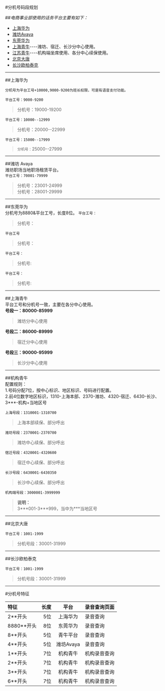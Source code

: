 #分机号码段规划 
 

##*电商事业部使用的话务平台主要有如下：*   
  - [上海华为](#海华为)  
  - [潍坊Avaya](#潍坊-avaya)  
  - [东莞华为](#东莞华为)  
  - [上海青牛](#上海青牛)----潍坊、宿迁、长沙分中心使用。  
  - [江苏青牛](#机构青牛)----机构端坐席使用、各分中心续保使用。  
  - [北京大唐](#北京大唐)  
  - [长沙欧柏泰克](#长沙欧柏泰克)  
   
---------- 
##上海华为  
   
    分机号为平台工号+10000,9000-9200为班长权限，可是有语音支付功能。  
   
   `平台工号：9000-9200`  
   
   >分机号：19000-19200  
   
   `平台工号：10000--12999` 
   
   >分机号：20000--22999  
   
   `平台工号：15000--17999`  
   
   >`分机号：`25000--27999  
   
---------- 
##潍坊 Avaya  
    潍坊职场当地职场租赁平台。  
   `平台工号：70001-79999`  
   >分机号：23001-24999  
   >分机号：28001-29999  
   
---------- 
##东莞华为  
    分机号为8880&平台工号，长度8位。
  `平台工号：`  
  >分机号：  
  
  `平台工号`  
  >分机号：  
  
  `平台工号：`  
  >分机号:
    
  `平台工号：`  
  >分机号:  
  
---------- 
##上海青牛   
    平台工号和分机号一致，主要在各分中心使用。  
  **号段一：80000-85999**
  >潍坊分中心使用  
  
  **号段二：86000-89999**
  >宿迁分中心使用  
  
  **号段三：90000-95999**
  >长沙分中心使用  
  
---------- 
##机构青牛  
    配置规则：  
    1.号码分配7位，按中心标识、地区标识、号码进行配置。  
    2.前4位数字地区标识，1310-上海本部、2370-潍坊、4320-宿迁、6430-长沙、3***-机构+当地区号
    
   `上海号段：1310001-1310700`  
   >上海本部续保、部分呼出
   
   `潍坊号段：2370001-2370700`  
   >潍坊中心续保、部分呼出
   
   `宿迁号段：4320001-4320600`  
   >宿迁中心续保、部分呼出
   
   `长沙号段：6430001-6430350`  
   >长沙中心续保、部分呼出  
   
   `机构端号段：3000001-3999999`
   >**说明：**  
   3&#42;&#42;&#42;001-3&#42;&#42;&#42;999，当中为&#42;&#42;&#42;当地区号 
   
---------- 
##北京大唐  
      
   `平台工号：1001-1999`  
   >分机号段：30001-31999  
   
----------
##长沙欧柏泰克  
      
   `平台工号：1001-1999`  
   >分机号段：30001-31999  
   
----------

#分机号特征

| 特征     | 长度   | 平台  |录音查询页面|
| :------- | ----: | :---: |:--------- |
|2**开头|5位|上海华为|录音查询|
|8880**开头|8位|东莞华为|录音查询|
|8**开头|5位|青牛平台|录音查询|
|4**开头|5位|潍坊Avaya|录音查询|
|1**开头|7位|机构青牛|机构录音查询|
|2**开头|7位|机构青牛|机构录音查询|
|3**开头|7位|机构青牛|机构录音查询|
|6**开头|7位|机构青牛|机构录音查询|
